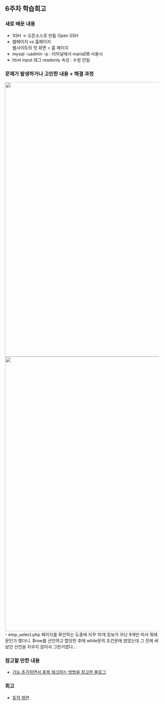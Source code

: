 ## 6주차 학습회고

### 새로 배운 내용

- SSH -> 오픈소스로 만듦 Open SSH
- 웹페이지 vs 홈페이지 <br>
	웹사이트의 첫 화면 = 홈 페이지
- mysql -uadmin -p : 터미널에서 mariaDB 사용시
- html input 태그 readonly 속성 : 수정 안됨

### 문제가 발생하거나 고민한 내용 + 해결 과정
<img src="https://user-images.githubusercontent.com/57151886/95504468-bb55f480-09e7-11eb-892f-1dc375e06513.png" width="900" height="auto">
<img src="https://user-images.githubusercontent.com/57151886/95504473-bd1fb800-09e7-11eb-80d4-504a048c3250.png" width="900" height="auto">
- emp_select.php 페이지를 확인하는 도중에 자꾸 10개 정보가 아닌 9개만 떠서 뭐때문인가 했더니. $row를 선언하고 할당한 후에 while문의 조건문에 썼었는데 그 전에 써놨던 선언을 지우지 않아서 그런거였다...
 

### 참고할 만한 내용 
- <a href="https://leeeeye321.tistory.com/156"> 기능 추가하면서 중복 체크하는 방법을 참고한 블로그</a>

### 회고
- <a href = "https://youtu.be/8X2vYrUr5Hw">동작 화면</a>

